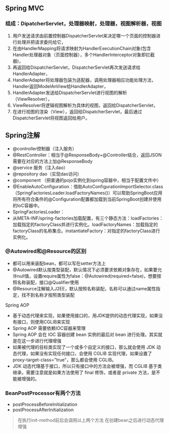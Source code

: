 ## Spring MVC
### 组成：DipatcherServlet，处理器映射，处理器，视图解析器，视图
1. 用户发送请求由前置控制器DispatcherServlet来决定哪一个页面的控制器进行处理并把请求委托给它，
2. 在由HandlerMapping将请求映射为HandlerExecutionChain对象(包含Handler处理器对象（页面控制器），多个HandlerInterceptor对象即拦截器)，
3. 再返回给DispatcherServlet，DispatcherServlet再次发送请求给HandlerAdapter，
4. HandlerAdapter将处理器包装为适配器，调用处理器相应功能处理方法，Handler返回ModelAnView给HandlerAdapter，
5. HandlerAdapter发送给DispatcherServlet进行视图的解析（ViewResolver），
6. ViewResolver将逻辑视图解析为具体的视图，返回给DispatcherServlet，
7. 在进行视图的渲染（View），返回给DispatcherServlet，最后通过DispatcherServlet将视图返回给用户。

## Spring注解
* @controller控制器（注入服务）
* @RestController：相当于@ResponseBody+@Controller结合，返回JSON需要在对应的方法上加@ResponseBody
* @service 服务（注入dao）
* @repository dao（实现dao访问）
* @component （把普通的pojo实例化到spring容器中，相当于配置文件中<bean id="" class="">）
* @EnableAutoConfiguration：借助AutoConfigurationImportSelector.class（SpringFactoriesLoader.loadFactoryNames()）可以帮助SpringBoot应用将所有符合条件的@Configuration配置都加载到当前SpringBoot创建并使用的IoC容器中。
*	SpringFactoriesLoader：
*	从META-INF/spring-factories加载配置，有三个静态方法：loadFactories：加载指定的factoryClass并进行实例化。loadFactoryNames：加载指定的factoryClass的名称集合。instantiateFactory：对指定的factoryClass进行实例化。

### @Autowired和@Resource的区别
* 都可以用来装配bean，都可以写在setter方法上
* @Autowired默认按类型装配，默认情况下必须要求依赖对象存在，如果要允许null值，设置require属性为false：@Autowired(required=false)，想要按照名称装配，接口@Qualifier使用
* @Resource注解输入J2EE，默认按照名称装配，名称可以通过name属性指定，找不到名称才按照类型装配

Spring AOP
* 基于动态代理来实现，如果使用接口的，用JDK提供的动态代理实现，如果没有接口，则使用CGLIB来实现
* Spring AOP 需要依赖IOC容器来管理
* Spring AOP 会在 IOC 容器创建 bean 实例的最后对 bean 进行处理。其实就是在这一步进行代理增强
* 如果被代理的目标类实现了一个或多个自定义的接口，那么就会使用 JDK 动态代理，如果没有实现任何接口，会使用 CGLIB 实现代理，如果设置了 proxy-target-class="true"，那么都会使用 CGLIB。
* JDK 动态代理基于接口，所以只有接口中的方法会被增强，而 CGLIB 基于类继承，需要注意就是如果方法使用了 final 修饰，或者是 private 方法，是不能被增强的。
### BeanPostProcessor有两个方法
* postProcessBeforeInitialization
* postProcessAfterInitialization
> 在执行init-method前后会调用以上两个方法
> 在创建bean之后进行动态代理增强